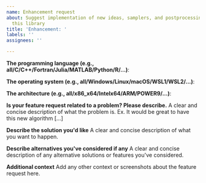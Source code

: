 ```yaml
---
name: Enhancement request
about: Suggest implementation of new ideas, samplers, and postprocessing tools in
  this library
title: 'Enhancement: '
labels: ''
assignees: ''

---
```


**The programming language (e.g., all/C/C++/Fortran/Julia/MATLAB/Python/R/...)**: 

**The operating system (e.g., all/Windows/Linux/macOS/WSL1/WSL2/...)**: 

**The architecture (e.g., all/x86_x64/Intelx64/ARM/POWER9/...)**: 

**Is your feature request related to a problem? Please describe.**
A clear and concise description of what the problem is. Ex. It would be great to have this new algorithm [...]

**Describe the solution you'd like**
A clear and concise description of what you want to happen.

**Describe alternatives you've considered if any**
A clear and concise description of any alternative solutions or features you've considered.

**Additional context**
Add any other context or screenshots about the feature request here.
